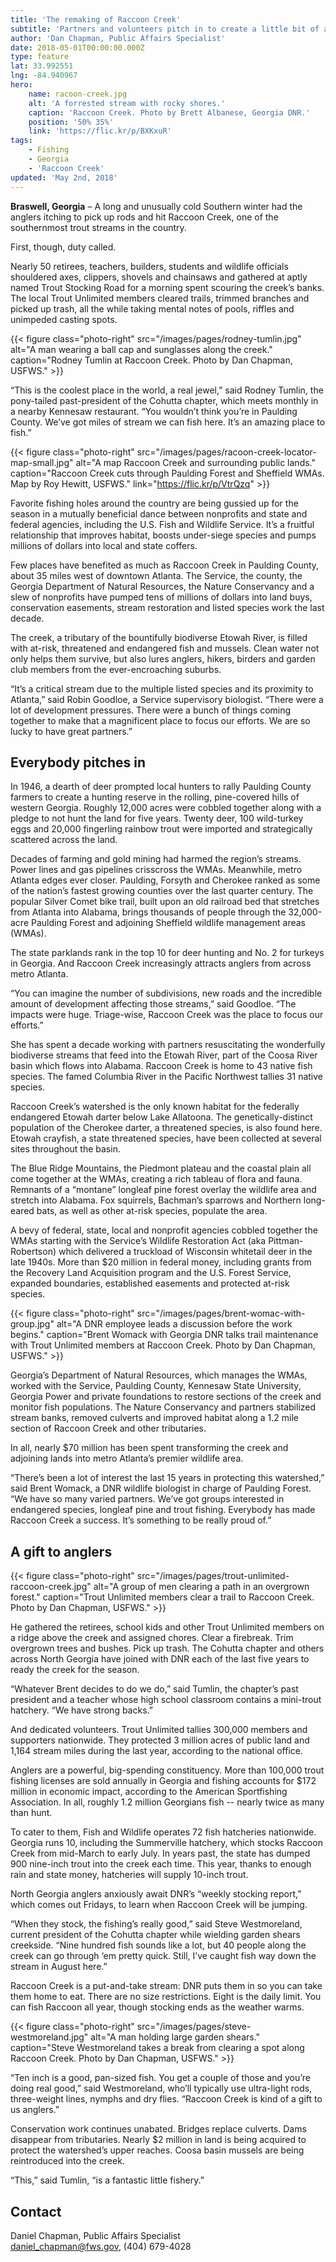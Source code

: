 ```yaml
---
title: 'The remaking of Raccoon Creek'
subtitle: 'Partners and volunteers pitch in to create a little bit of angler paradise in the shadow of Atlanta'
author: 'Dan Chapman, Public Affairs Specialist'
date: 2018-05-01T00:00:00.000Z
type: feature
lat: 33.992551
lng: -84.940967
hero:
    name: racoon-creek.jpg
    alt: 'A forrested stream with rocky shores.'
    caption: 'Raccoon Creek. Photo by Brett Albanese, Georgia DNR.'
    position: '50% 35%'
    link: 'https://flic.kr/p/BXKxuR'
tags:
    - Fishing
    - Georgia
    - 'Raccoon Creek'
updated: 'May 2nd, 2018'
---
```


**Braswell, Georgia** – A long and unusually cold Southern winter had the anglers itching to pick up rods and hit Raccoon Creek, one of the southernmost trout streams in the country.

First, though, duty called.

Nearly 50 retirees, teachers, builders, students and wildlife officials shouldered axes, clippers, shovels and chainsaws and gathered at aptly named Trout Stocking Road for a morning spent scouring the creek’s banks. The local Trout Unlimited members cleared trails, trimmed branches and picked up trash, all the while taking mental notes of pools, riffles and unimpeded casting spots.

{{< figure class="photo-right" src="/images/pages/rodney-tumlin.jpg" alt="A man wearing a ball cap and sunglasses along the creek." caption="Rodney Tumlin at Raccoon Creek. Photo by Dan Chapman, USFWS." >}}

“This is the coolest place in the world, a real jewel,” said Rodney Tumlin, the pony-tailed past-president of the Cohutta chapter, which meets monthly in a nearby Kennesaw restaurant. “You wouldn’t think you’re in Paulding County. We’ve got miles of stream we can fish here. It’s an amazing place to fish.”

{{< figure class="photo-right" src="/images/pages/racoon-creek-locator-map-small.jpg" alt="A map Raccoon Creek and surrounding public lands." caption="Raccoon Creek cuts through Paulding Forest and Sheffield WMAs. Map by Roy Hewitt, USFWS." link="https://flic.kr/p/VtrQzq" >}}

Favorite fishing holes around the country are being gussied up for the season in a mutually beneficial dance between nonprofits and state and federal agencies, including the U.S. Fish and Wildlife Service. It’s a fruitful relationship that improves habitat, boosts under-siege species and pumps millions of dollars into local and state coffers.

Few places have benefited as much as Raccoon Creek in Paulding County, about 35 miles west of downtown Atlanta. The Service, the county, the Georgia Department of Natural Resources, the Nature Conservancy and a slew of nonprofits have pumped tens of millions of dollars into land buys, conservation easements, stream restoration and listed species work the last decade.

The creek, a tributary of the bountifully biodiverse Etowah River, is filled with at-risk, threatened and endangered fish and mussels. Clean water not only helps them survive, but also lures anglers, hikers, birders and garden club members from the ever-encroaching suburbs.

“It’s a critical stream due to the multiple listed species and its proximity to Atlanta,” said Robin Goodloe, a Service supervisory biologist. “There were a lot of development pressures. There were a bunch of things coming together to make that a magnificent place to focus our efforts. We are so lucky to have great partners.”

## Everybody pitches in

In 1946, a dearth of deer prompted local hunters to rally Paulding County farmers to create a hunting reserve in the rolling, pine-covered hills of western Georgia. Roughly 12,000 acres were cobbled together along with a pledge to not hunt the land for five years. Twenty deer, 100 wild-turkey eggs and 20,000 fingerling rainbow trout were imported and strategically scattered across the land.

Decades of farming and gold mining had harmed the region’s streams. Power lines and gas pipelines crisscross the WMAs. Meanwhile, metro Atlanta edges ever closer. Paulding, Forsyth and Cherokee ranked as some of the nation’s fastest growing counties over the last quarter century. The popular Silver Comet bike trail, built upon an old railroad bed that stretches from Atlanta into Alabama, brings thousands of people through the 32,000-acre Paulding Forest and adjoining Sheffield wildlife management areas (WMAs).

The state parklands rank in the top 10 for deer hunting and No. 2 for turkeys in Georgia. And Raccoon Creek increasingly attracts anglers from across metro Atlanta.

“You can imagine the number of subdivisions, new roads and the incredible amount of development affecting those streams,” said Goodloe. “The impacts were huge. Triage-wise, Raccoon Creek was the place to focus our efforts.”

She has spent a decade working with partners resuscitating the wonderfully biodiverse streams that feed into the Etowah River, part of the Coosa River basin which flows into Alabama. Raccoon Creek is home to 43 native fish species. The famed Columbia River in the Pacific Northwest tallies 31 native species.

Raccoon Creek’s watershed is the only known habitat for the federally endangered Etowah darter below Lake Allatoona. The genetically-distinct population of the Cherokee darter, a threatened species, is also found here. Etowah crayfish, a state threatened species, have been collected at several sites throughout the basin.

The Blue Ridge Mountains, the Piedmont plateau and the coastal plain all come together at the WMAs, creating a rich tableau of flora and fauna. Remnants of a “montane” longleaf pine forest overlay the wildlife area and stretch into Alabama. Fox squirrels, Bachman’s sparrows and Northern long-eared bats, as well as other at-risk species, populate the area.

A bevy of federal, state, local and nonprofit agencies cobbled together the WMAs starting with the Service’s Wildlife Restoration Act (aka Pittman-Robertson) which delivered a truckload of Wisconsin whitetail deer in the late 1940s. More than $20 million in federal money, including grants from the Recovery Land Acquisition program and the U.S. Forest Service, expanded boundaries, established easements and protected at-risk species.

{{< figure class="photo-right" src="/images/pages/brent-womac-with-group.jpg" alt="A DNR employee leads a discussion before the work begins." caption="Brent Womack with Georgia DNR talks trail maintenance with Trout Unlimited members at Raccoon Creek. Photo by Dan Chapman, USFWS." >}}

Georgia’s Department of Natural Resources, which manages the WMAs, worked with the Service, Paulding County, Kennesaw State University, Georgia Power and private foundations to restore sections of the creek and monitor fish populations. The Nature Conservancy and partners stabilized stream banks, removed culverts and improved habitat along a 1.2 mile section of Raccoon Creek and other tributaries.

In all, nearly $70 million has been spent transforming the creek and adjoining lands into metro Atlanta’s premier wildlife area.

“There’s been a lot of interest the last 15 years in protecting this watershed,” said Brent Womack, a DNR wildlife biologist in charge of Paulding Forest. “We have so many varied partners. We’ve got groups interested in endangered species, longleaf pine and trout fishing. Everybody has made Raccoon Creek a success. It’s something to be really proud of.”

## A gift to anglers

{{< figure class="photo-right" src="/images/pages/trout-unlimited-raccoon-creek.jpg" alt="A group of men clearing a path in an overgrown forest." caption="Trout Unlimited members clear a trail to Raccoon Creek. Photo by Dan Chapman, USFWS." >}}

He gathered the retirees, school kids and other Trout Unlimited members on a ridge above the creek and assigned chores. Clear a firebreak. Trim overgrown trees and bushes. Pick up trash. The Cohutta chapter and others across North Georgia have joined with DNR each of the last five years to ready the creek for the season.

“Whatever Brent decides to do we do,” said Tumlin, the chapter’s past president and a teacher whose high school classroom contains a mini-trout hatchery. “We have strong backs.”

And dedicated volunteers. Trout Unlimited tallies 300,000 members and supporters nationwide. They protected 3 million acres of public land and 1,164 stream miles during the last year, according to the national office.

Anglers are a powerful, big-spending constituency. More than 100,000 trout fishing licenses are sold annually in Georgia and fishing accounts for $172 million in economic impact, according to the American Sportfishing Association. In all, roughly 1.2 million Georgians fish -- nearly twice as many than hunt.

To cater to them, Fish and Wildlife operates 72 fish hatcheries nationwide. Georgia runs 10, including the Summerville hatchery, which stocks Raccoon Creek from mid-March to early July. In years past, the state has dumped 900 nine-inch trout into the creek each time. This year, thanks to enough rain and state money, hatcheries will supply 10-inch trout.

North Georgia anglers anxiously await DNR’s “weekly stocking report,” which comes out Fridays, to learn when Raccoon Creek will be jumping.

“When they stock, the fishing’s really good,” said Steve Westmoreland, current president of the Cohutta chapter while wielding garden shears creekside. “Nine hundred fish sounds like a lot, but 40 people along the creek can go through ‘em pretty quick. Still, I’ve caught fish way down the stream in August here.”

Raccoon Creek is a put-and-take stream: DNR puts them in so you can take them home to eat. There are no size restrictions. Eight is the daily limit. You can fish Raccoon all year, though stocking ends as the weather warms.

{{< figure class="photo-right" src="/images/pages/steve-westmoreland.jpg" alt="A man holding large garden shears." caption="Steve Westmoreland takes a break from clearing a spot along Raccoon Creek. Photo by Dan Chapman, USFWS." >}}

“Ten inch is a good, pan-sized fish. You get a couple of those and you’re doing real good,” said Westmoreland, who’ll typically use ultra-light rods, three-weight lines, nymphs and dry flies. “Raccoon Creek is kind of a gift to us anglers.”

Conservation work continues unabated. Bridges replace culverts. Dams disappear from tributaries. Nearly $2 million in land is being acquired to protect the watershed’s upper reaches. Coosa basin mussels are being reintroduced into the creek.

“This,” said Tumlin, “is a fantastic little fishery.”

## Contact

Daniel Chapman, Public Affairs Specialist  
[daniel_chapman@fws.gov](mailto:daniel_chapman@fws.gov), (404) 679-4028

